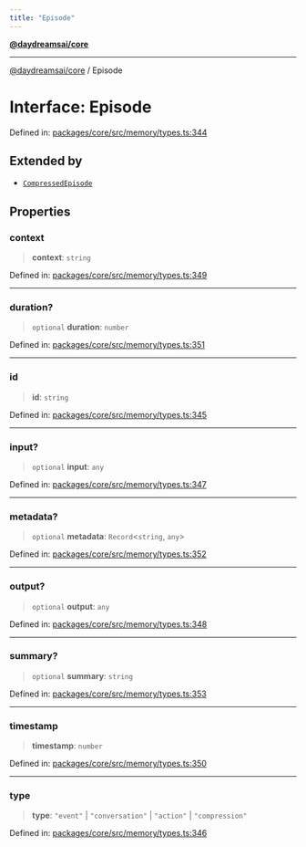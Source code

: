 ```yaml
---
title: "Episode"
---
```


[**@daydreamsai/core**](./api-reference.md)

***

[@daydreamsai/core](./api-reference.md) / Episode

# Interface: Episode

Defined in: [packages/core/src/memory/types.ts:344](https://github.com/dojoengine/daydreams/blob/bbf75946e0d6d99fbdde4cebb2f8a4e8926724f1/packages/core/src/memory/types.ts#L344)

## Extended by

- [`CompressedEpisode`](./CompressedEpisode.md)

## Properties

### context

> **context**: `string`

Defined in: [packages/core/src/memory/types.ts:349](https://github.com/dojoengine/daydreams/blob/bbf75946e0d6d99fbdde4cebb2f8a4e8926724f1/packages/core/src/memory/types.ts#L349)

***

### duration?

> `optional` **duration**: `number`

Defined in: [packages/core/src/memory/types.ts:351](https://github.com/dojoengine/daydreams/blob/bbf75946e0d6d99fbdde4cebb2f8a4e8926724f1/packages/core/src/memory/types.ts#L351)

***

### id

> **id**: `string`

Defined in: [packages/core/src/memory/types.ts:345](https://github.com/dojoengine/daydreams/blob/bbf75946e0d6d99fbdde4cebb2f8a4e8926724f1/packages/core/src/memory/types.ts#L345)

***

### input?

> `optional` **input**: `any`

Defined in: [packages/core/src/memory/types.ts:347](https://github.com/dojoengine/daydreams/blob/bbf75946e0d6d99fbdde4cebb2f8a4e8926724f1/packages/core/src/memory/types.ts#L347)

***

### metadata?

> `optional` **metadata**: `Record`\<`string`, `any`\>

Defined in: [packages/core/src/memory/types.ts:352](https://github.com/dojoengine/daydreams/blob/bbf75946e0d6d99fbdde4cebb2f8a4e8926724f1/packages/core/src/memory/types.ts#L352)

***

### output?

> `optional` **output**: `any`

Defined in: [packages/core/src/memory/types.ts:348](https://github.com/dojoengine/daydreams/blob/bbf75946e0d6d99fbdde4cebb2f8a4e8926724f1/packages/core/src/memory/types.ts#L348)

***

### summary?

> `optional` **summary**: `string`

Defined in: [packages/core/src/memory/types.ts:353](https://github.com/dojoengine/daydreams/blob/bbf75946e0d6d99fbdde4cebb2f8a4e8926724f1/packages/core/src/memory/types.ts#L353)

***

### timestamp

> **timestamp**: `number`

Defined in: [packages/core/src/memory/types.ts:350](https://github.com/dojoengine/daydreams/blob/bbf75946e0d6d99fbdde4cebb2f8a4e8926724f1/packages/core/src/memory/types.ts#L350)

***

### type

> **type**: `"event"` \| `"conversation"` \| `"action"` \| `"compression"`

Defined in: [packages/core/src/memory/types.ts:346](https://github.com/dojoengine/daydreams/blob/bbf75946e0d6d99fbdde4cebb2f8a4e8926724f1/packages/core/src/memory/types.ts#L346)
